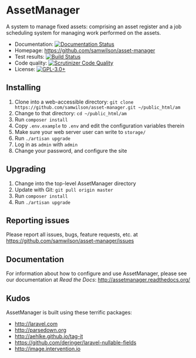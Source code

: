 AssetManager
============

A system to manage fixed assets: comprising an asset register
and a job scheduling system for managing work performed on the assets.

* Documentation: [![Documentation Status](http://readthedocs.org/projects/assetmanager/badge/?version=latest)](http://assetmanager.readthedocs.org/en/latest/?badge=latest)
* Homepage: https://github.com/samwilson/asset-manager
* Test results: [![Build Status](https://img.shields.io/travis/samwilson/asset-manager.svg)](https://travis-ci.org/samwilson/asset-manager)
* Code quality: [![Scrutinizer Code Quality](https://scrutinizer-ci.com/g/samwilson/asset-manager/badges/quality-score.png?b=master)](https://scrutinizer-ci.com/g/samwilson/asset-manager/?branch=master)
* License: [![GPL-3.0+](https://img.shields.io/github/license/samwilson/asset-manager.svg)](https://github.com/samwilson/asset-manager/blob/master/LICENSE.html)

## Installing

1. Clone into a web-accessible directory: `git clone https://github.com/samwilson/asset-manager.git ~/public_html/am`
2. Change to that directory: `cd ~/public_html/am`
3. Run `composer install`
4. Copy `.env.example` to `.env` and edit the configuration variables therein
5. Make sure your web server user can write to `storage/`
6. Run `./artisan upgrade`
7. Log in as `admin` with `admin`
8. Change your password, and configure the site

## Upgrading

1. Change into the top-level AssetManager directory
2. Update with Git: `git pull origin master`
3. Run `composer install`
4. Run `./artisan upgrade`

## Reporting issues

Please report all issues, bugs, feature requests, etc. at
https://github.com/samwilson/asset-manager/issues

## Documentation

For information about how to configure and use AssetManager,
please see our documentation at *Read the Docs*:
http://assetmanager.readthedocs.org/

## Kudos

AssetManager is built using these terrific packages:

* http://laravel.com
* http://parsedown.org
* http://aehlke.github.io/tag-it
* https://github.com/deringer/laravel-nullable-fields
* http://image.intervention.io
